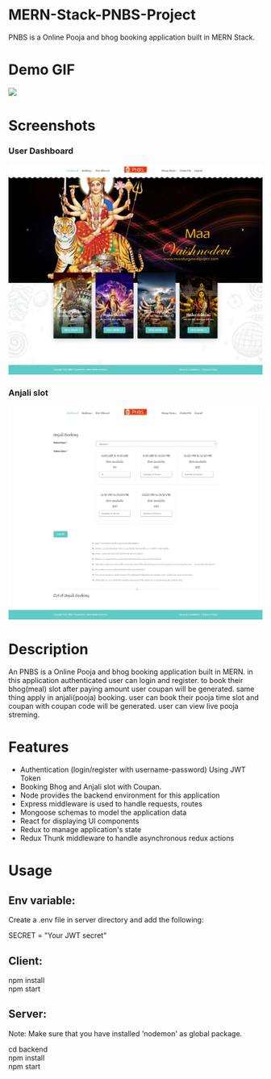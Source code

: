 # MERN-Stack-PNBS-Project
PNBS is a Online Pooja and bhog booking application built in MERN Stack.
# Demo GIF
![](https://github.com/NarayanPote/MERN-Stack-PNBS-Project/blob/master/ezgif.com-gif-maker%20(1).gif)

# Screenshots 
### User Dashboard
![alt text](https://github.com/NarayanPote/MERN-Stack-PNBS-Project/blob/master/screencapture-localhost-3001-shop-login-shop-profile-2022-02-04-16_52_40.png)

### Anjali slot
![alt text](https://github.com/NarayanPote/MERN-Stack-PNBS-Project/blob/master/screencapture-localhost-3001-shop-login-anjalibooking-2022-02-04-16_54_08.png)

# Description
An PNBS is a Online Pooja and bhog booking application built in MERN. in this application authenticated user can login and register. to book their bhog(meal) slot after paying amount user coupan will be generated. same thing apply in anjali(pooja) booking. user can book their pooja time slot and coupan with coupan code will be generated. user can view live pooja streming.

# Features
* Authentication (login/register with username-password) Using JWT Token
* Booking Bhog and Anjali slot with Coupan.
* Node provides the backend environment for this application
* Express middleware is used to handle requests, routes
* Mongoose schemas to model the application data
* React for displaying UI components
* Redux to manage application's state
* Redux Thunk middleware to handle asynchronous redux actions

# Usage
## Env variable:
Create a .env file in server directory and add the following:

SECRET = "Your JWT secret"

## Client:

npm install<br />
npm start

## Server:
Note: Make sure that you have installed 'nodemon' as global package.

cd backend<br />
npm install<br />
npm start
